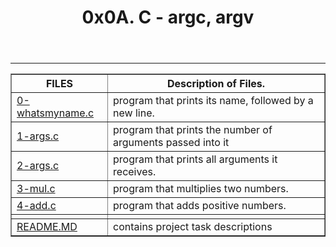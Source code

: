 <html>
<body>
<header>
<h1>0x0A. C - argc, argv</h1>
</header>
<hr>
<section>
<p>
<table border="1">
<tr><th>FILES</th><th>Description of Files.</th></tr>
<tr><td><a href="https://github.com/Kystar012/alx-low_level_programming/blob/master/0x0A-argc_argv/0-whatsmyname.c">0-whatsmyname.c</a></td><td>program that prints its name, followed by a new line.</td></tr>
<tr><td><a href="https://github.com/Kystar012/alx-low_level_programming/blob/master/0x0A-argc_argv/1-args.c">1-args.c</a></td><td>program that prints the number of arguments passed into it</td></tr>
<tr><td><a href="https://github.com/Kystar012/alx-low_level_programming/blob/master/0x0A-argc_argv/2-args.c">2-args.c</a></td><td>program that prints all arguments it receives.</td></tr>
<tr><td><a href="https://github.com/Kystar012/alx-low_level_programming/blob/master/0x0A-argc_argv/3-mul.c">3-mul.c</a></td><td>program that multiplies two numbers.</td></tr>
<tr><td><a href="https://github.com/Kystar012/alx-low_level_programming/blob/master/0x0A-argc_argv/4-add.c">4-add.c</a></td><td>program that adds positive numbers.</td></tr>
<tr><td><a href=""></a></td><td></td></tr>
<tr><td><a href="https://github.com/Kystar012/alx-low_level_programming/blob/master/0x0A-argc_argv/README.md">README.MD</a></td><td>contains project task descriptions</td></tr>
</table>
</p>
</section>
</body>
</html>
